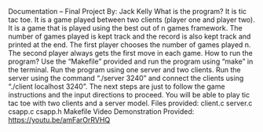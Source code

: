 Documentation – Final Project By: Jack Kelly
What is the program?
It is tic tac toe. It is a game played between two clients (player one and player two). It is a game that is played using the best out of n games framework. The number of games played is kept track and the record is also kept track and printed at the end. The first player chooses the number of games played n. The second player always gets the first move in each game.
How to run the program?
Use the “Makefile” provided and run the program using “make” in the terminal. Run the program using one server and two clients. Run the server using the command “./server 3240” and connect the clients using “./client localhost 3240”. The next steps are just to follow the game instructions and the input directions to proceed. You will be able to play tic tac toe with two clients and a server model.
Files provided: client.c server.c csapp.c csapp.h Makefile
Video Demonstration Provided: https://youtu.be/amFarOrRVHQ
